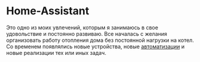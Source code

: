 # Home-Assistant

Это одно из моих увлечений, которым я занимаюсь в свое удовольствие и постоянно развиваю. Все началась с желания организовать работу отопления дома без постоянной нагрузки на котел. Со временем появлялись новые устройства, новые [автоматизации](https://github.com/AntonB80/Home-Assistant/tree/main/automation) и новые реализации тех или иных задач.
